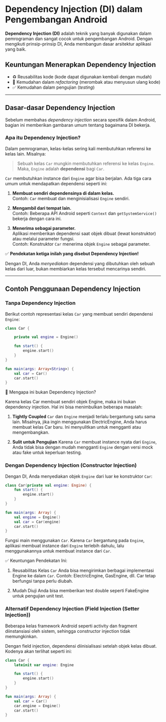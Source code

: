 # Dependency Injection (DI) dalam Pengembangan Android

**Dependency Injection (DI)** adalah teknik yang banyak digunakan dalam pemrograman dan sangat cocok untuk pengembangan Android. Dengan mengikuti prinsip-prinsip DI, Anda membangun dasar arsitektur aplikasi yang baik.

## Keuntungan Menerapkan Dependency Injection

- ♻️ Reusabilitas kode (kode dapat digunakan kembali dengan mudah)  
- 🔄 Kemudahan dalam *refactoring* (merombak atau menyusun ulang kode)  
- ✅ Kemudahan dalam pengujian (*testing*)

---

## Dasar-dasar Dependency Injection

Sebelum membahas *dependency injection* secara spesifik dalam Android, bagian ini memberikan gambaran umum tentang bagaimana DI bekerja.

### Apa itu Dependency Injection?

Dalam pemrograman, kelas-kelas sering kali membutuhkan referensi ke kelas lain. Misalnya:

> Sebuah kelas `Car` mungkin membutuhkan referensi ke kelas `Engine`.  
> Maka, `Engine` adalah **dependensi** bagi `Car`.

`Car` membutuhkan instance dari `Engine` agar bisa berjalan. Ada tiga cara umum untuk mendapatkan dependensi seperti ini:

1. **Membuat sendiri dependensinya di dalam kelas.**  
   Contoh: `Car` membuat dan menginisialisasi `Engine` sendiri.

2. **Mengambil dari tempat lain.**  
   Contoh: Beberapa API Android seperti `Context` dan `getSystemService()` bekerja dengan cara ini.

3. **Menerima sebagai parameter.**  
   Aplikasi memberikan dependensi saat objek dibuat (lewat konstruktor) atau melalui parameter fungsi.  
   Contoh: Konstruktor `Car` menerima objek `Engine` sebagai parameter.

✅ **Pendekatan ketiga inilah yang disebut Dependency Injection!**

Dengan DI, Anda *menyediakan* dependensi yang dibutuhkan oleh sebuah kelas dari luar, bukan membiarkan kelas tersebut mencarinya sendiri.

---
## Contoh Penggunaan Dependency Injection

### Tanpa Dependency Injection

Berikut contoh representasi kelas `Car` yang membuat sendiri dependensi `Engine`:

```kotlin
class Car {

    private val engine = Engine()

    fun start() {
        engine.start()
    }
}

fun main(args: Array<String>) {
    val car = Car()
    car.start()
}
```
📌 Mengapa ini bukan Dependency Injection?

Karena kelas Car membuat sendiri objek Engine, maka ini bukan dependency injection. Hal ini bisa menimbulkan beberapa masalah:

1. **Tightly Coupled**
`Car` dan `Engine` menjadi terlalu bergantung satu sama lain. Misalnya, jika ingin menggunakan ElectricEngine, Anda harus membuat kelas Car baru. Ini menyulitkan untuk mengganti atau mengembangkan.

2. **Sulit untuk Pengujian**
Karena `Car` membuat instance nyata dari `Engine`, Anda tidak bisa dengan mudah mengganti `Engine` dengan versi mock atau fake untuk keperluan testing.

### Dengan Dependency Injection (Constructor Injection)
Dengan DI, Anda menyediakan objek `Engine` dari luar ke konstruktor `Car`:

```kotlin
class Car(private val engine: Engine) {
    fun start() {
        engine.start()
    }
}

fun main(args: Array) {
    val engine = Engine()
    val car = Car(engine)
    car.start()
}
```
Fungsi main menggunakan `Car`. Karena `Car` bergantung pada `Engine`, aplikasi membuat instance dari `Engine` terlebih dahulu, lalu menggunakannya untuk membuat instance dari `Car`.

✅ Keuntungan Pendekatan Ini:

1. Reusabilitas Kelas `Car`
Anda bisa mengirimkan berbagai implementasi Engine ke dalam `Car`. Contoh: ElectricEngine, GasEngine, dll. Car tetap berfungsi tanpa perlu diubah.

2. Mudah Diuji
Anda bisa memberikan test double seperti FakeEngine untuk pengujian unit test.

### Alternatif Dependency Injection (Field Injection (Setter Injection))
Beberapa kelas framework Android seperti activity dan fragment diinstansiasi oleh sistem, sehingga constructor injection tidak memungkinkan. 

Dengan field injection, dependensi diinisialisasi setelah objek kelas dibuat. Kodenya akan terlihat seperti ini:

```kotlin
class Car {
    lateinit var engine: Engine

    fun start() {
        engine.start()
    }
}

fun main(args: Array) {
    val car = Car()
    car.engine = Engine()
    car.start()
}
```
